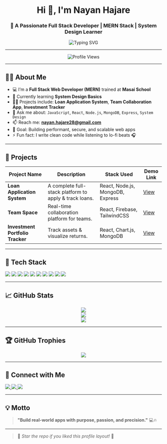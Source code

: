 <h1 align="center">Hi 👋, I'm Nayan Hajare</h1>
<h3 align="center">🚀 A Passionate Full Stack Developer | MERN Stack | System Design Learner</h3>

<p align="center">
  <img src="https://readme-typing-svg.demolab.com?font=Fira+Code&weight=500&size=22&pause=1000&center=true&vCenter=true&width=600&lines=Full+Stack+Developer+%7C+React+%7C+Node.js+%7C+MongoDB;Clean+Code+%7C+System+Design+%7C+Creative+UI+%7C+Problem+Solver" alt="Typing SVG" />
</p>

---

<p align="center">
  <img src="https://komarev.com/ghpvc/?username=nayanhajare&label=Profile%20views&color=0e75b6&style=flat" alt="Profile Views" />
</p>

---

## 🧑‍💻 About Me

- 💻 I’m a **Full Stack Web Developer (MERN)** trained at **Masai School**
- 🌱 Currently learning **System Design Basics**
- 👨‍💻 Projects include: **Loan Application System**, **Team Collaboration App**, **Investment Tracker**
- 💬 Ask me about: `JavaScript`, `React`, `Node.js`, `MongoDB`, `Express`, `System Design`
- 📫 Reach me: **nayan.hajare28@gmail.com**
- 🎯 Goal: Building performant, secure, and scalable web apps
- ⚡ Fun fact: I write clean code while listening to lo-fi beats 🎧

---

## 🚀 Projects

| Project Name                | Description                                             | Stack Used                        | Demo Link |
|----------------------------|---------------------------------------------------------|-----------------------------------|-----------|
| **Loan Application System**| A complete full-stack platform to apply & track loans. | React, Node.js, MongoDB, Express  | [View](#) |
| **Team Space**             | Real-time collaboration platform for teams.             | React, Firebase, TailwindCSS      | [View](#) |
| **Investment Portfolio Tracker** | Track assets & visualize returns.                 | React, Chart.js, MongoDB          | [View](#) |

---

## 🔧 Tech Stack

<p align="left">
  <img src="https://img.shields.io/badge/React-61DAFB?style=for-the-badge&logo=react&logoColor=black" />
  <img src="https://img.shields.io/badge/Node.js-339933?style=for-the-badge&logo=node-dot-js&logoColor=white" />
  <img src="https://img.shields.io/badge/MongoDB-4EA94B?style=for-the-badge&logo=mongodb&logoColor=white" />
  <img src="https://img.shields.io/badge/Express.js-000000?style=for-the-badge&logo=express&logoColor=white" />
  <img src="https://img.shields.io/badge/JavaScript-F7DF1E?style=for-the-badge&logo=javascript&logoColor=black" />
  <img src="https://img.shields.io/badge/HTML5-E34F26?style=for-the-badge&logo=html5&logoColor=white" />
  <img src="https://img.shields.io/badge/CSS3-1572B6?style=for-the-badge&logo=css3&logoColor=white" />
  <img src="https://img.shields.io/badge/TailwindCSS-38B2AC?style=for-the-badge&logo=tailwind-css&logoColor=white" />
  <img src="https://img.shields.io/badge/Postman-FF6C37?style=for-the-badge&logo=postman&logoColor=white" />
  <img src="https://img.shields.io/badge/Firebase-FFCA28?style=for-the-badge&logo=firebase&logoColor=black" />
</p>

---

## 📈 GitHub Stats

<p align="center">
  <img src="https://github-readme-stats.vercel.app/api/top-langs?username=nayanhajare&show_icons=true&locale=en&layout=compact&theme=tokyonight" />
  <br />
  <img src="https://github-readme-stats.vercel.app/api?username=nayanhajare&show_icons=true&locale=en&theme=tokyonight" />
  <br />
  <img src="https://github-readme-streak-stats.herokuapp.com/?user=nayanhajare&theme=tokyonight" />
</p>

---

## 🏆 GitHub Trophies

<p align="center">
  <img src="https://github-profile-trophy.vercel.app/?username=nayanhajare&theme=gruvbox&row=1&column=6" />
</p>

---

## 🔗 Connect with Me

<p align="left">
  <a href="https://linkedin.com/in/nayan-hajare" target="_blank">
    <img src="https://img.shields.io/badge/LinkedIn-%230077B5.svg?&style=for-the-badge&logo=linkedin&logoColor=white"/>
  </a>
  <a href="mailto:nayan.hajare28@gmail.com">
    <img src="https://img.shields.io/badge/Gmail-D14836?style=for-the-badge&logo=gmail&logoColor=white"/>
  </a>
  <a href="https://github.com/nayanhajare" target="_blank">
    <img src="https://img.shields.io/badge/GitHub-%2312100E.svg?style=for-the-badge&logo=github&logoColor=white"/>
  </a>
</p>

---

## 💡 Motto

> **"Build real-world apps with purpose, passion, and precision."** 💻🔥

---

> 🔔 *Star the repo if you liked this profile layout!* 🌟  
